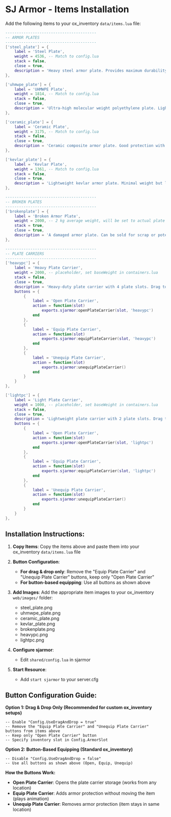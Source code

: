 # SJ Armor - Items Installation

Add the following items to your ox_inventory `data/items.lua` file:

```lua
----------------------------------------
-- ARMOR PLATES
----------------------------------------
['steel_plate'] = {
    label = 'Steel Plate',
    weight = 4536, -- Match to config.lua
    stack = false,
    close = true,
    description = 'Heavy steel armor plate. Provides maximum durability but significant weight.',
},

['uhmwpe_plate'] = {
    label = 'UHMWPE Plate',
    weight = 1814, -- Match to config.lua
    stack = false,
    close = true,
    description = 'Ultra-high molecular weight polyethylene plate. Lightweight with excellent protection.',
},

['ceramic_plate'] = {
    label = 'Ceramic Plate',
    weight = 3175, -- Match to config.lua
    stack = false,
    close = true,
    description = 'Ceramic composite armor plate. Good protection with moderate weight.',
},

['kevlar_plate'] = {
    label = 'Kevlar Plate',
    weight = 1361, -- Match to config.lua
    stack = false,
    close = true,
    description = 'Lightweight kevlar armor plate. Minimal weight but limited durability.',
},

----------------------------------------
-- BROKEN PLATES
----------------------------------------
['brokenplate'] = {
    label = 'Broken Armor Plate',
    weight = 2000, -- 2 kg average weight, will be set to actual plate weight when broken
    stack = true,
    close = true,
    description = 'A damaged armor plate. Can be sold for scrap or potentially repaired.',
},

----------------------------------------
-- PLATE CARRIERS
----------------------------------------
['heavypc'] = {
    label = 'Heavy Plate Carrier',
    weight = 2000, -- placeholder, set baseWeight in containers.lua
    stack = false,
    close = true,
    description = 'Heavy-duty plate carrier with 4 plate slots. Drag to armor slot to equip.',
    buttons = {
        {
            label = 'Open Plate Carrier',
            action = function(slot)
                exports.sjarmor:openPlateCarrier(slot, 'heavypc')
            end
        },
        {
            label = 'Equip Plate Carrier',
            action = function(slot)
                exports.sjarmor:equipPlateCarrier(slot, 'heavypc')
            end
        },
        {
            label = 'Unequip Plate Carrier',
            action = function(slot)
                exports.sjarmor:unequipPlateCarrier()
            end
        }
    }
},

['lightpc'] = {
    label = 'Light Plate Carrier',
    weight = 1000, -- placeholder, set baseWeight in containers.lua
    stack = false,
    close = true,
    description = 'Lightweight plate carrier with 2 plate slots. Drag to armor slot to equip.',
    buttons = {
        {
            label = 'Open Plate Carrier',
            action = function(slot)
                exports.sjarmor:openPlateCarrier(slot, 'lightpc')
            end
        },
        {
            label = 'Equip Plate Carrier',
            action = function(slot)
                exports.sjarmor:equipPlateCarrier(slot, 'lightpc')
            end
        },
        {
            label = 'Unequip Plate Carrier',
            action = function(slot)
                exports.sjarmor:unequipPlateCarrier()
            end
        }
    }
},
```

## Installation Instructions:

1. **Copy Items**: Copy the items above and paste them into your ox_inventory `data/items.lua` file

2. **Button Configuration**: 
   - **For drag & drop only**: Remove the "Equip Plate Carrier" and "Unequip Plate Carrier" buttons, keep only "Open Plate Carrier"
   - **For button-based equipping**: Use all buttons as shown above

3. **Add Images**: Add the appropriate item images to your ox_inventory `web/images/` folder:
   - steel_plate.png
   - uhmwpe_plate.png  
   - ceramic_plate.png
   - kevlar_plate.png
   - brokenplate.png
   - heavypc.png
   - lightpc.png

4. **Configure sjarmor**: 
   - Edit `shared/config.lua` in sjarmor

5. **Start Resource**:
   - Add `start sjarmor` to your server.cfg

## Button Configuration Guide:

**Option 1: Drag & Drop Only (Recommended for custom ox_inventory setups)**
```
-- Enable "Config.UseDragAndDrop = true"
-- Remove the "Equip Plate Carrier" and "Unequip Plate Carrier" buttons from items above
-- Keep only "Open Plate Carrier" button
-- Specify inventory slot in Config.ArmorSlot
```

**Option 2: Button-Based Equipping (Standard ox_inventory)**
```
-- Disable "Config.UseDragAndDrop = false"
-- Use all buttons as shown above (Open, Equip, Unequip)
```

**How the Buttons Work:**
- **Open Plate Carrier**: Opens the plate carrier storage (works from any location)
- **Equip Plate Carrier**: Adds armor protection without moving the item (plays animation)
- **Unequip Plate Carrier**: Removes armor protection (item stays in same location) 
